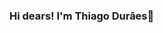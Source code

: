 ### Hi dears! I'm Thiago Durães👋

<!--
**duraesthiago/duraesthiago** is a ✨ _special_ ✨ repository because its `README.md` (this file) appears on your GitHub profile.

Here are some ideas to get you started:

- 🌱 I’m currently learning JavaScript!
- 🤔 I’m looking for help with my learning process... 
- ⚡ Fun fact: I'm yoga teacher!
-->
